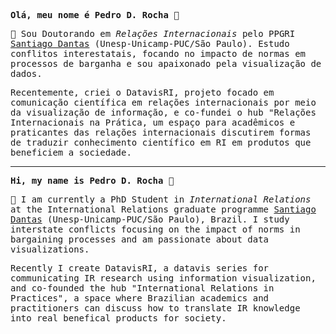 <samp>
	
**Olá, meu nome é Pedro D. Rocha** 👋 



:microscope: Sou Doutorando em _Relações Internacionais_ pelo PPGRI [Santiago Dantas](https://www.santiagodantas-ppgri.org/) (Unesp-Unicamp-PUC/São Paulo). Estudo conflitos interestatais, focando no impacto de normas em processos de barganha e sou apaixonado pela visualização de dados. 
	
Recentemente, criei o DatavisRI, projeto focado em comunicação científica em relações internacionais por meio da visualização de informação, e co-fundei o hub "Relações Internacionais na Prática, um espaço para acadêmicos e praticantes das relações internacionais discutirem formas de traduzir conhecimento científico em RI em produtos que beneficiem a sociedade.

--------------------------------------------------------------------------------------------------------------------------------------------------------------------------------

**Hi, my name is Pedro D. Rocha** 👋 


:microscope: I am currently a PhD Student in _International Relations_ at the International Relations graduate programme [Santiago Dantas](https://www.santiagodantas-ppgri.org/) (Unesp-Unicamp-PUC/São Paulo), Brazil. I study interstate conflicts focusing on the impact of norms in bargaining processes and am passionate about data visualizations. 
	
Recently I create DatavisRI, a datavis series for communicating IR research using information visualization, and co-founded the hub "International Relations in Practices", a space where Brazilian academics and practitioners  can discuss how to translate IR knowledge into real benefical products for society.


</samp>
